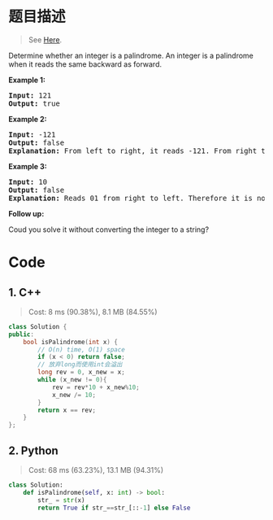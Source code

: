 # 题目描述

> See [Here](https://leetcode.com/problems/palindrome-number/).

<div><p>Determine whether an integer is a palindrome. An integer&nbsp;is&nbsp;a&nbsp;palindrome when it&nbsp;reads the same backward as forward.</p>

<p><strong>Example 1:</strong></p>

<pre><strong>Input:</strong> 121
<strong>Output:</strong> true
</pre>

<p><strong>Example 2:</strong></p>

<pre><strong>Input:</strong> -121
<strong>Output:</strong> false
<strong>Explanation:</strong> From left to right, it reads -121. From right to left, it becomes 121-. Therefore it is not a palindrome.
</pre>

<p><strong>Example 3:</strong></p>

<pre><strong>Input:</strong> 10
<strong>Output:</strong> false
<strong>Explanation:</strong> Reads 01 from right to left. Therefore it is not a palindrome.
</pre>

<p><strong>Follow up:</strong></p>

<p>Coud you solve&nbsp;it without converting the integer to a string?</p>
</div>

# Code

## 1. C++

> Cost: 8 ms (90.38%), 8.1 MB (84.55%)

```C++
class Solution {
public:
    bool isPalindrome(int x) {
        // O(n) time, O(1) space
        if (x < 0) return false;
        // 放弃long而使用int会溢出
        long rev = 0, x_new = x;
        while (x_new != 0){
            rev = rev*10 + x_new%10;
            x_new /= 10;
        }
        return x == rev;
    }
};
```

## 2. Python

> Cost: 68 ms (63.23%), 13.1 MB (94.31%)

```python
class Solution:
    def isPalindrome(self, x: int) -> bool:
        str_ = str(x)
        return True if str_==str_[::-1] else False
```
